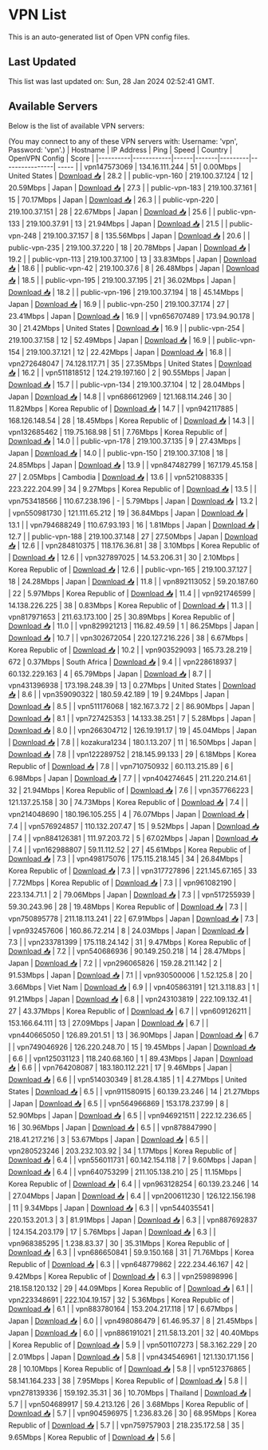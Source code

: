 # VPN List

This is an auto-generated list of Open VPN config files.

## Last Updated

This list was last updated on: Sun, 28 Jan 2024 02:52:41 GMT.

## Available Servers

Below is the list of available VPN servers:

(You may connect to any of these VPN servers with: Username: 'vpn', Password: 'vpn'.)
| Hostname | IP Address | Ping | Speed | Country | OpenVPN Config | Score |
|----------|------------|------|-------|---------|----------------| ----- |
| vpn147573069 | 134.16.111.244 | 51 | 0.00Mbps | United States | [Download 📥](./configs/server_0_US.ovpn) | 28.2 |
| public-vpn-160 | 219.100.37.124 | 12 | 20.59Mbps | Japan | [Download 📥](./configs/server_1_JP.ovpn) | 27.3 |
| public-vpn-183 | 219.100.37.161 | 15 | 70.17Mbps | Japan | [Download 📥](./configs/server_2_JP.ovpn) | 26.3 |
| public-vpn-220 | 219.100.37.151 | 28 | 22.67Mbps | Japan | [Download 📥](./configs/server_3_JP.ovpn) | 25.6 |
| public-vpn-133 | 219.100.37.91 | 13 | 21.94Mbps | Japan | [Download 📥](./configs/server_4_JP.ovpn) | 21.5 |
| public-vpn-248 | 219.100.37.157 | 8 | 135.56Mbps | Japan | [Download 📥](./configs/server_5_JP.ovpn) | 20.6 |
| public-vpn-235 | 219.100.37.220 | 18 | 20.78Mbps | Japan | [Download 📥](./configs/server_6_JP.ovpn) | 19.2 |
| public-vpn-113 | 219.100.37.100 | 13 | 33.83Mbps | Japan | [Download 📥](./configs/server_7_JP.ovpn) | 18.6 |
| public-vpn-42 | 219.100.37.6 | 8 | 26.48Mbps | Japan | [Download 📥](./configs/server_8_JP.ovpn) | 18.5 |
| public-vpn-195 | 219.100.37.195 | 21 | 36.02Mbps | Japan | [Download 📥](./configs/server_9_JP.ovpn) | 18.2 |
| public-vpn-196 | 219.100.37.194 | 18 | 45.14Mbps | Japan | [Download 📥](./configs/server_10_JP.ovpn) | 16.9 |
| public-vpn-250 | 219.100.37.174 | 27 | 23.41Mbps | Japan | [Download 📥](./configs/server_11_JP.ovpn) | 16.9 |
| vpn656707489 | 173.94.90.178 | 30 | 21.42Mbps | United States | [Download 📥](./configs/server_12_US.ovpn) | 16.9 |
| public-vpn-254 | 219.100.37.158 | 12 | 52.49Mbps | Japan | [Download 📥](./configs/server_13_JP.ovpn) | 16.9 |
| public-vpn-154 | 219.100.37.121 | 12 | 22.42Mbps | Japan | [Download 📥](./configs/server_14_JP.ovpn) | 16.8 |
| vpn272648047 | 74.128.117.71 | 35 | 27.35Mbps | United States | [Download 📥](./configs/server_15_US.ovpn) | 16.2 |
| vpn511818512 | 124.219.197.160 | 2 | 90.55Mbps | Japan | [Download 📥](./configs/server_16_JP.ovpn) | 15.7 |
| public-vpn-134 | 219.100.37.104 | 12 | 28.04Mbps | Japan | [Download 📥](./configs/server_17_JP.ovpn) | 14.8 |
| vpn686612969 | 121.168.114.246 | 30 | 11.82Mbps | Korea Republic of | [Download 📥](./configs/server_18_KR.ovpn) | 14.7 |
| vpn942117885 | 168.126.148.54 | 28 | 18.45Mbps | Korea Republic of | [Download 📥](./configs/server_19_KR.ovpn) | 14.3 |
| vpn132685462 | 119.75.168.98 | 51 | 7.76Mbps | Korea Republic of | [Download 📥](./configs/server_20_KR.ovpn) | 14.0 |
| public-vpn-178 | 219.100.37.135 | 9 | 27.43Mbps | Japan | [Download 📥](./configs/server_21_JP.ovpn) | 14.0 |
| public-vpn-150 | 219.100.37.108 | 18 | 24.85Mbps | Japan | [Download 📥](./configs/server_22_JP.ovpn) | 13.9 |
| vpn847482799 | 167.179.45.158 | 27 | 2.05Mbps | Cambodia | [Download 📥](./configs/server_23_KH.ovpn) | 13.6 |
| vpn521088335 | 223.222.204.99 | 34 | 9.27Mbps | Korea Republic of | [Download 📥](./configs/server_24_KR.ovpn) | 13.5 |
| vpn753418566 | 110.67.238.196 | - | 5.79Mbps | Japan | [Download 📥](./configs/server_25_JP.ovpn) | 13.2 |
| vpn550981730 | 121.111.65.212 | 19 | 36.84Mbps | Japan | [Download 📥](./configs/server_26_JP.ovpn) | 13.1 |
| vpn794688249 | 110.67.93.193 | 16 | 1.81Mbps | Japan | [Download 📥](./configs/server_27_JP.ovpn) | 12.7 |
| public-vpn-188 | 219.100.37.148 | 27 | 27.50Mbps | Japan | [Download 📥](./configs/server_28_JP.ovpn) | 12.6 |
| vpn284810375 | 118.176.36.81 | 38 | 3.10Mbps | Korea Republic of | [Download 📥](./configs/server_29_KR.ovpn) | 12.6 |
| vpn327897025 | 14.53.206.31 | 30 | 2.10Mbps | Korea Republic of | [Download 📥](./configs/server_30_KR.ovpn) | 12.6 |
| public-vpn-165 | 219.100.37.127 | 18 | 24.28Mbps | Japan | [Download 📥](./configs/server_31_JP.ovpn) | 11.8 |
| vpn892113052 | 59.20.187.60 | 22 | 5.97Mbps | Korea Republic of | [Download 📥](./configs/server_32_KR.ovpn) | 11.4 |
| vpn921746599 | 14.138.226.225 | 38 | 0.83Mbps | Korea Republic of | [Download 📥](./configs/server_33_KR.ovpn) | 11.3 |
| vpn817971653 | 211.63.173.100 | 25 | 30.89Mbps | Korea Republic of | [Download 📥](./configs/server_34_KR.ovpn) | 11.0 |
| vpn829921213 | 116.82.49.59 | 1 | 86.25Mbps | Japan | [Download 📥](./configs/server_35_JP.ovpn) | 10.7 |
| vpn302672054 | 220.127.216.226 | 38 | 6.67Mbps | Korea Republic of | [Download 📥](./configs/server_36_KR.ovpn) | 10.2 |
| vpn903529093 | 165.73.28.219 | 672 | 0.37Mbps | South Africa | [Download 📥](./configs/server_37_ZA.ovpn) | 9.4 |
| vpn228618937 | 60.132.229.163 | 4 | 65.79Mbps | Japan | [Download 📥](./configs/server_38_JP.ovpn) | 8.7 |
| vpn431396938 | 173.198.248.39 | 13 | 0.27Mbps | United States | [Download 📥](./configs/server_39_US.ovpn) | 8.6 |
| vpn359090322 | 180.59.42.189 | 19 | 9.24Mbps | Japan | [Download 📥](./configs/server_40_JP.ovpn) | 8.5 |
| vpn511176068 | 182.167.3.72 | 2 | 86.90Mbps | Japan | [Download 📥](./configs/server_41_JP.ovpn) | 8.1 |
| vpn727425353 | 14.133.38.251 | 7 | 5.28Mbps | Japan | [Download 📥](./configs/server_42_JP.ovpn) | 8.0 |
| vpn266304712 | 126.19.191.17 | 19 | 45.04Mbps | Japan | [Download 📥](./configs/server_43_JP.ovpn) | 7.8 |
| kozakura1234 | 180.1.13.207 | 11 | 16.50Mbps | Japan | [Download 📥](./configs/server_44_JP.ovpn) | 7.8 |
| vpn122289752 | 218.145.99.133 | 29 | 6.18Mbps | Korea Republic of | [Download 📥](./configs/server_45_KR.ovpn) | 7.8 |
| vpn710750932 | 60.113.215.89 | 6 | 6.98Mbps | Japan | [Download 📥](./configs/server_46_JP.ovpn) | 7.7 |
| vpn404274645 | 211.220.214.61 | 32 | 21.94Mbps | Korea Republic of | [Download 📥](./configs/server_47_KR.ovpn) | 7.6 |
| vpn357766223 | 121.137.25.158 | 30 | 74.73Mbps | Korea Republic of | [Download 📥](./configs/server_48_KR.ovpn) | 7.4 |
| vpn214048690 | 180.196.105.255 | 4 | 76.07Mbps | Japan | [Download 📥](./configs/server_49_JP.ovpn) | 7.4 |
| vpn576924857 | 110.132.207.47 | 15 | 9.52Mbps | Japan | [Download 📥](./configs/server_50_JP.ovpn) | 7.4 |
| vpn884126381 | 111.97.203.72 | 5 | 67.02Mbps | Japan | [Download 📥](./configs/server_51_JP.ovpn) | 7.4 |
| vpn162988807 | 59.11.112.52 | 27 | 45.61Mbps | Korea Republic of | [Download 📥](./configs/server_52_KR.ovpn) | 7.3 |
| vpn498175076 | 175.115.218.145 | 34 | 26.84Mbps | Korea Republic of | [Download 📥](./configs/server_53_KR.ovpn) | 7.3 |
| vpn317727896 | 221.145.67.165 | 33 | 7.72Mbps | Korea Republic of | [Download 📥](./configs/server_54_KR.ovpn) | 7.3 |
| vpn961082190 | 223.134.71.1 | 2 | 79.06Mbps | Japan | [Download 📥](./configs/server_55_JP.ovpn) | 7.3 |
| vpn517255939 | 59.30.243.96 | 28 | 19.48Mbps | Korea Republic of | [Download 📥](./configs/server_56_KR.ovpn) | 7.3 |
| vpn750895778 | 211.18.113.241 | 22 | 67.91Mbps | Japan | [Download 📥](./configs/server_57_JP.ovpn) | 7.3 |
| vpn932457606 | 160.86.72.214 | 8 | 24.03Mbps | Japan | [Download 📥](./configs/server_58_JP.ovpn) | 7.3 |
| vpn233781399 | 175.118.24.142 | 31 | 9.47Mbps | Korea Republic of | [Download 📥](./configs/server_59_KR.ovpn) | 7.2 |
| vpn540686936 | 90.149.250.218 | 14 | 28.47Mbps | Japan | [Download 📥](./configs/server_60_JP.ovpn) | 7.2 |
| vpn296065826 | 159.28.211.142 | 2 | 91.53Mbps | Japan | [Download 📥](./configs/server_61_JP.ovpn) | 7.1 |
| vpn930500006 | 1.52.125.8 | 20 | 3.66Mbps | Viet Nam | [Download 📥](./configs/server_62_VN.ovpn) | 6.9 |
| vpn405863191 | 121.3.118.83 | 1 | 91.21Mbps | Japan | [Download 📥](./configs/server_63_JP.ovpn) | 6.8 |
| vpn243103819 | 222.109.132.41 | 27 | 43.37Mbps | Korea Republic of | [Download 📥](./configs/server_64_KR.ovpn) | 6.7 |
| vpn609126211 | 153.166.64.111 | 13 | 27.09Mbps | Japan | [Download 📥](./configs/server_65_JP.ovpn) | 6.7 |
| vpn440665050 | 126.89.201.51 | 13 | 36.90Mbps | Japan | [Download 📥](./configs/server_66_JP.ovpn) | 6.7 |
| vpn749046926 | 126.220.248.70 | 15 | 19.45Mbps | Japan | [Download 📥](./configs/server_67_JP.ovpn) | 6.6 |
| vpn125031123 | 118.240.68.160 | 1 | 89.43Mbps | Japan | [Download 📥](./configs/server_68_JP.ovpn) | 6.6 |
| vpn764208087 | 183.180.112.221 | 17 | 9.46Mbps | Japan | [Download 📥](./configs/server_69_JP.ovpn) | 6.6 |
| vpn514030349 | 81.28.4.185 | 1 | 4.27Mbps | United States | [Download 📥](./configs/server_70_US.ovpn) | 6.5 |
| vpn911580915 | 60.139.23.246 | 14 | 21.27Mbps | Japan | [Download 📥](./configs/server_71_JP.ovpn) | 6.5 |
| vpn564966869 | 153.178.237.99 | 8 | 52.90Mbps | Japan | [Download 📥](./configs/server_72_JP.ovpn) | 6.5 |
| vpn946921511 | 222.12.236.65 | 16 | 30.96Mbps | Japan | [Download 📥](./configs/server_73_JP.ovpn) | 6.5 |
| vpn878847990 | 218.41.217.216 | 3 | 53.67Mbps | Japan | [Download 📥](./configs/server_74_JP.ovpn) | 6.5 |
| vpn280523246 | 203.232.103.92 | 34 | 1.17Mbps | Korea Republic of | [Download 📥](./configs/server_75_KR.ovpn) | 6.4 |
| vpn556011731 | 60.142.154.118 | 7 | 9.60Mbps | Japan | [Download 📥](./configs/server_76_JP.ovpn) | 6.4 |
| vpn640753299 | 211.105.138.210 | 25 | 11.15Mbps | Korea Republic of | [Download 📥](./configs/server_77_KR.ovpn) | 6.4 |
| vpn963128254 | 60.139.23.246 | 14 | 27.04Mbps | Japan | [Download 📥](./configs/server_78_JP.ovpn) | 6.4 |
| vpn200611230 | 126.122.156.198 | 11 | 9.34Mbps | Japan | [Download 📥](./configs/server_79_JP.ovpn) | 6.3 |
| vpn544035541 | 220.153.201.3 | 3 | 81.91Mbps | Japan | [Download 📥](./configs/server_80_JP.ovpn) | 6.3 |
| vpn887692837 | 124.154.203.179 | 17 | 5.76Mbps | Japan | [Download 📥](./configs/server_81_JP.ovpn) | 6.3 |
| vpn968385295 | 1.238.83.37 | 30 | 35.31Mbps | Korea Republic of | [Download 📥](./configs/server_82_KR.ovpn) | 6.3 |
| vpn686650841 | 59.9.150.168 | 31 | 71.76Mbps | Korea Republic of | [Download 📥](./configs/server_83_KR.ovpn) | 6.3 |
| vpn648779862 | 222.234.46.167 | 42 | 9.42Mbps | Korea Republic of | [Download 📥](./configs/server_84_KR.ovpn) | 6.3 |
| vpn259898996 | 218.158.120.132 | 29 | 44.09Mbps | Korea Republic of | [Download 📥](./configs/server_85_KR.ovpn) | 6.1 |
| vpn223348691 | 222.104.19.157 | 32 | 5.36Mbps | Korea Republic of | [Download 📥](./configs/server_86_KR.ovpn) | 6.1 |
| vpn883780164 | 153.204.217.118 | 17 | 6.67Mbps | Japan | [Download 📥](./configs/server_87_JP.ovpn) | 6.0 |
| vpn498086479 | 61.46.95.37 | 8 | 21.45Mbps | Japan | [Download 📥](./configs/server_88_JP.ovpn) | 6.0 |
| vpn886191021 | 211.58.13.201 | 32 | 40.40Mbps | Korea Republic of | [Download 📥](./configs/server_89_KR.ovpn) | 5.9 |
| vpn501107273 | 58.3.162.229 | 20 | 2.01Mbps | Japan | [Download 📥](./configs/server_90_JP.ovpn) | 5.8 |
| vpn434546961 | 121.130.171.156 | 28 | 10.10Mbps | Korea Republic of | [Download 📥](./configs/server_91_KR.ovpn) | 5.8 |
| vpn512376865 | 58.141.164.233 | 38 | 7.95Mbps | Korea Republic of | [Download 📥](./configs/server_92_KR.ovpn) | 5.8 |
| vpn278139336 | 159.192.35.31 | 36 | 10.70Mbps | Thailand | [Download 📥](./configs/server_93_TH.ovpn) | 5.7 |
| vpn504689917 | 59.4.213.126 | 26 | 3.68Mbps | Korea Republic of | [Download 📥](./configs/server_94_KR.ovpn) | 5.7 |
| vpn904596975 | 1.236.83.26 | 30 | 68.95Mbps | Korea Republic of | [Download 📥](./configs/server_95_KR.ovpn) | 5.7 |
| vpn759757903 | 218.235.172.58 | 35 | 9.65Mbps | Korea Republic of | [Download 📥](./configs/server_96_KR.ovpn) | 5.6 |
